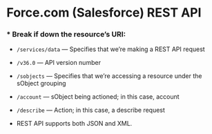 # Force.com (Salesforce) REST API
### * Break if down the resource’s URI:
* `/services/data` — Specifies that we’re making a REST API request
* `/v36.0` — API version number
* `/sobjects` — Specifies that we’re accessing a resource under the sObject grouping
* `/account` — sObject being actioned; in this case, account
* `/describe` — Action; in this case, a describe request

* REST API supports both JSON and XML.
